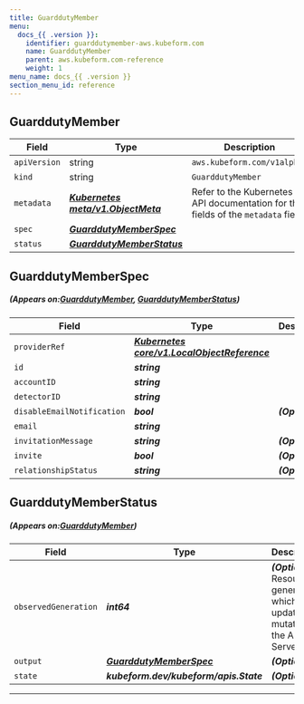 ```yaml
---
title: GuarddutyMember
menu:
  docs_{{ .version }}:
    identifier: guarddutymember-aws.kubeform.com
    name: GuarddutyMember
    parent: aws.kubeform.com-reference
    weight: 1
menu_name: docs_{{ .version }}
section_menu_id: reference
---
```


## GuarddutyMember
| Field | Type | Description |
| ------ | ----- | ----------- |
| `apiVersion` | string | `aws.kubeform.com/v1alpha1` |
|    `kind` | string | `GuarddutyMember` |
| `metadata` | ***[Kubernetes meta/v1.ObjectMeta](https://kubernetes.io/docs/reference/generated/kubernetes-api/v1.13/#objectmeta-v1-meta)***|Refer to the Kubernetes API documentation for the fields of the `metadata` field.|
| `spec` | ***[GuarddutyMemberSpec](#GuarddutyMemberSpec)***||
| `status` | ***[GuarddutyMemberStatus](#GuarddutyMemberStatus)***||
## GuarddutyMemberSpec
##### (Appears on:[GuarddutyMember](#GuarddutyMember), [GuarddutyMemberStatus](#GuarddutyMemberStatus))
| Field | Type | Description |
| ------ | ----- | ----------- |
| `providerRef` | ***[Kubernetes core/v1.LocalObjectReference](https://kubernetes.io/docs/reference/generated/kubernetes-api/v1.13/#localobjectreference-v1-core)***||
| `id` | ***string***||
| `accountID` | ***string***||
| `detectorID` | ***string***||
| `disableEmailNotification` | ***bool***| ***(Optional)*** |
| `email` | ***string***||
| `invitationMessage` | ***string***| ***(Optional)*** |
| `invite` | ***bool***| ***(Optional)*** |
| `relationshipStatus` | ***string***| ***(Optional)*** |
## GuarddutyMemberStatus
##### (Appears on:[GuarddutyMember](#GuarddutyMember))
| Field | Type | Description |
| ------ | ----- | ----------- |
| `observedGeneration` | ***int64***| ***(Optional)*** Resource generation, which is updated on mutation by the API Server.|
| `output` | ***[GuarddutyMemberSpec](#GuarddutyMemberSpec)***| ***(Optional)*** |
| `state` | ***kubeform.dev/kubeform/apis.State***| ***(Optional)*** |
---
